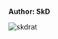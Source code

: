 <b>Author: SkD</b><br>

![skdrat](https://github.com/yuankong666/Ultimate-RAT-Collection/assets/128066597/1dae9462-e497-4abf-8a98-293fc12a6744)
